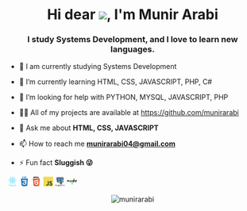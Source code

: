 <h1 align="center">Hi dear <img src="https://raw.githubusercontent.com/kaueMarques/kaueMarques/master/hi.gif" width="30px">, I'm Munir Arabi</h1>
<h3 align="center">I study Systems Development, and I love to learn new languages.</h3>

- 🔭 I am currently studying Systems Development

- 🌱 I’m currently learning HTML, CSS, JAVASCRIPT, PHP, C#

- 🤔 I’m looking for help with PYTHON, MYSQL, JAVASCRIPT, PHP

- 👨‍💻 All of my projects are available at https://github.com/munirarabi

<!-- - ▶️ I regulary post videos on [youtube.com/munirarabi] -->

- 💬 Ask me about **HTML, CSS, JAVASCRIPT**

- 📫 How to reach me **munirarabi04@gmail.com**

- ⚡ Fun fact **Sluggish 😜**

<p align="left">
<img src="https://raw.githubusercontent.com/devicons/devicon/master/icons/react/react-original-wordmark.svg" alt="react" width="20" height="20"/>
<img src="https://raw.githubusercontent.com/devicons/devicon/master/icons/css3/css3-plain-wordmark.svg" alt="css3"  width="20" height="20"/>
<img src="https://raw.githubusercontent.com/devicons/devicon/master/icons/html5/html5-original-wordmark.svg" alt="html5"  width="20" height="20"/>
<img src="https://raw.githubusercontent.com/devicons/devicon/master/icons/javascript/javascript-original.svg" alt="javascript" width="20" height="20"/>
<img src="https://raw.githubusercontent.com/devicons/devicon/master/icons/postgresql/postgresql-original-wordmark.svg" alt="postgresql" width="20" height="20"/>
<img src="https://raw.githubusercontent.com/devicons/devicon/master/icons/nodejs/nodejs-original-wordmark.svg" alt="nodejs" width="20" height="20"/></p><p align="center">
<img src="https://github-readme-stats.vercel.app/api?username=munirarabi&show_icons=true" alt="munirarabi"/> 
</p>
